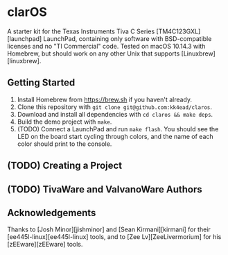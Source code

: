 # clarOS

A starter kit for the Texas Instruments Tiva C Series [TM4C123GXL][launchpad]
LaunchPad, containing only software with BSD-compatible licenses and no
"TI Commercial" code. Tested on macOS 10.14.3 with Homebrew, but should work
on any other Unix that supports [Linuxbrew][linuxbrew].

## Getting Started

1. Install Homebrew from <https://brew.sh> if you haven't already.
2. Clone this repository with `git clone git@github.com:kk4ead/claros`.
3. Download and install all dependencies with `cd claros && make deps`.
4. Build the demo project with `make`.
5. (TODO) Connect a LaunchPad and run `make flash`.
   You should see the LED on the board start cycling through colors,
   and the name of each color should print to the console.

## (TODO) Creating a Project

## (TODO) TivaWare and ValvanoWare Authors

## Acknowledgements

Thanks to [Josh Minor][jishminor] and [Sean Kirmani][kirmani] for their
[ee445l-linux][ee445l-linux] tools, and to [Zee Lv][ZeeLivermorium] for his
[zEEware][zEEware] tools.
